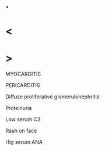 # .

# <

# >

MYOCARDITIS

PERICARDITIS

Diffuse proliferative glomerulonephritis

Proteinuria

Low serum C3

Rash on face

Hig serum ANA
